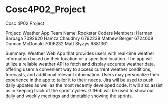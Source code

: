 # Cosc4P02_Project
Cosc 4P02 Project 

Project: Weather App
Team Name: Rockstar Coders
Members: Harman Barpaga 7092620
         Hamza Chaudhry 6792238
         Mathew Berger 6724009
         Duncan McDonald 7006232
         Matt Slyzys 6881361
         
Summary: Weather Web App that provides users with real-time weather information based on their location or a specified location.
The app will utilize a reliable weather API to fetch and display accurate weather data, offering users a convenient way to access current weather conditions, 
forecasts, and additional relevant information. Users may personalize their experience in the app to tailor it to their needs. 
Jira will be used to push daily updates as well as the most recently developed code. It will also assist us in keeping track of the sprint cycles. 
GitHub will be used to show our daily and weekly meetings and timetable showing the sprints.         
